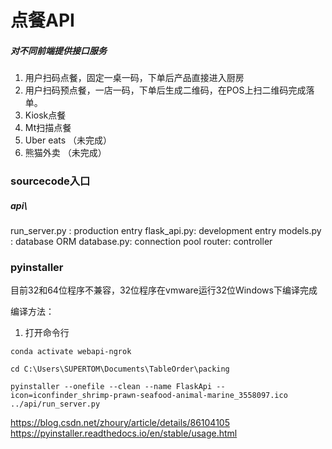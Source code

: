 # 点餐API

##### 对不同前端提供接口服务
1. 用户扫码点餐，固定一桌一码，下单后产品直接进入厨房
2. 用户扫码预点餐，一店一码，下单后生成二维码，在POS上扫二维码完成落单。
3.  Kiosk点餐
4. Mt扫描点餐
5. Uber eats （未完成）
6. 熊猫外卖 （未完成）


### sourcecode入口

##### api\

run_server.py : production entry
flask_api.py: development entry
models.py : database ORM
database.py: connection pool
router: controller


### pyinstaller

目前32和64位程序不兼容，32位程序在vmware运行32位Windows下编译完成

编译方法：
1. 打开命令行
  ```
  conda activate webapi-ngrok
  ```
  ```
  cd C:\Users\SUPERTOM\Documents\TableOrder\packing
  ```
  ```
  pyinstaller --onefile --clean --name FlaskApi --icon=iconfinder_shrimp-prawn-seafood-animal-marine_3558097.ico ../api/run_server.py

  ```


https://blog.csdn.net/zhoury/article/details/86104105
https://pyinstaller.readthedocs.io/en/stable/usage.html

